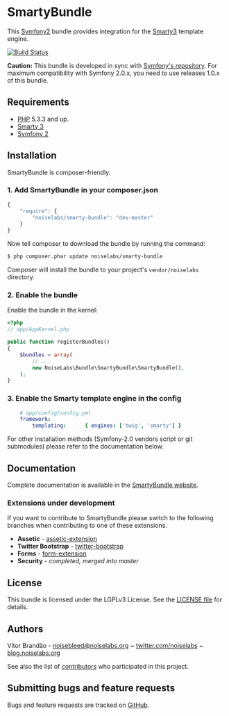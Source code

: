 SmartyBundle
============

[@documentation]:   http://smartybundle.noiselabs.org/  "SmartyBundle Documentation"
[@php]:             http://php.net/                     "PHP: Hypertext Preprocessor"
[@smarty]:          http://www.smarty.net/              "The compiling PHP template engine"
[@symfony]:         http://www.symfony.com/             "High Performance PHP Framework for Web Development"

This [Symfony2](http://symfony.com/) bundle provides integration for the [Smarty3](http://www.smarty.net/) template engine.

[![Build Status](https://secure.travis-ci.org/noiselabs/SmartyBundle.png?branch=master)](http://travis-ci.org/noiselabs/SmartyBundle)

**Caution:** This bundle is developed in sync with [Symfony's repository](https://github.com/symfony/symfony).
For maximum compatibility with Symfony 2.0.x, you need to use releases 1.0.x of this bundle.

Requirements
------------

* [PHP][@php] 5.3.3 and up.
* [Smarty 3][@smarty]
* [Symfony 2][@symfony]

Installation
------------

SmartyBundle is composer-friendly.

### 1. Add SmartyBundle in your composer.json

```js
{
    "require": {
        "noiselabs/smarty-bundle": "dev-master"
    }
}
```

Now tell composer to download the bundle by running the command:

``` bash
$ php composer.phar update noiselabs/smarty-bundle
```

Composer will install the bundle to your project's `vendor/noiselabs` directory.

### 2. Enable the bundle

Enable the bundle in the kernel:

``` php
<?php
// app/AppKernel.php

public function registerBundles()
{
    $bundles = array(
        // ...
        new NoiseLabs\Bundle\SmartyBundle\SmartyBundle(),
    );
}
```

### 3. Enable the Smarty template engine in the config

``` yml
    # app/config/config.yml
    framework:
        templating:      { engines: ['twig', 'smarty'] }
```

For other installation methods (Symfony-2.0 vendors script or git submodules) please refer to the documentation below.

Documentation
-------------

Complete documentation is available in the [SmartyBundle website][@documentation].

### Extensions under development

If you want to contribute to SmartyBundle please switch to the following branches when contributing to one of these extensions.

* **Assetic** - [assetic-extension](https://github.com/noiselabs/SmartyBundle/tree/assetic-extension)
* **Twitter Bootstrap** - [twitter-bootstrap](https://github.com/noiselabs/SmartyBundle/tree/twitter-bootstrap)
* **Forms** - [form-extension](https://github.com/noiselabs/SmartyBundle/tree/form-extension)
* **Security** - *completed, merged into master*

License
-------

This bundle is licensed under the LGPLv3 License. See the [LICENSE file](https://github.com/noiselabs/SmartyBundle/blob/master/Resources/meta/LICENSE) for details.

Authors
-------

Vítor Brandão - <noisebleed@noiselabs.org> ~ [twitter.com/noiselabs](http://twitter.com/noiselabs) ~ [blog.noiselabs.org](http://blog.noiselabs.org)

See also the list of [contributors](https://github.com/noiselabs/SmartyBundle/contributors) who participated in this project.

Submitting bugs and feature requests
------------------------------------

Bugs and feature requests are tracked on [GitHub](https://github.com/noiselabs/SmartyBundle/issues).
